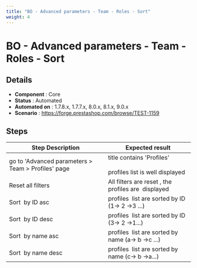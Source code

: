 ```yaml
---
title: "BO - Advanced parameters - Team - Roles - Sort"
weight: 4
---
```


# BO - Advanced parameters - Team - Roles - Sort
## Details
* **Component** : Core
* **Status** : Automated
* **Automated on** : 1.7.8.x, 1.7.7.x, 8.0.x, 8.1.x, 9.0.x
* **Scenario** : https://forge.prestashop.com/browse/TEST-1159

## Steps
| Step Description | Expected result |
| ----- | ----- |
| go to 'Advanced parameters > Team > Profiles' page | title contains 'Profiles'<br><br>profiles list is well displayed |
| Reset all filters | All filters are reset , the profiles are  displayed |
| Sort  by ID asc | profiles  list are sorted by ID (1-> 2 ->3 ...) |
| Sort  by ID desc | profiles  list are sorted by ID (3-> 2 ->1...) |
| Sort  by name asc | profiles  list are sorted by name (a-> b ->c ...) |
| Sort  by name desc | profiles  list are sorted by name (c-> b ->a...) |
